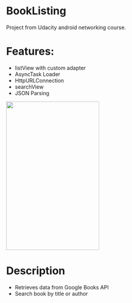 # BookListing
Project from Udacity android networking course.
# Features:
* listView with custom adapter
* AsyncTask Loader
* HttpURLConnection
* searchView
* JSON Parsing

<img src="https://image.ibb.co/hvkd0S/Screenshot_2018_03_26_19_33_37_929_com_example_android_booklisting.png" data-canonical-
src="https://gyazo.com/eb5c5741b6a9a16c692170a41a49c858.png" width="250" height="400" />

# Description
* Retrieves data from Google Books API
* Search book by title or author
